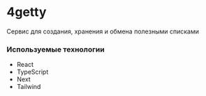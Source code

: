 # 4getty

Сервис для создания, хранения и обмена полезными списками

### Используемые технологии

- React
- TypeScript
- Next
- Tailwind

